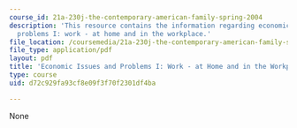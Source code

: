 ```yaml
---
course_id: 21a-230j-the-contemporary-american-family-spring-2004
description: 'This resource contains the information regarding economic issues and
  problems I: work - at home and in the workplace.'
file_location: /coursemedia/21a-230j-the-contemporary-american-family-spring-2004/d72c929fa93cf8e09f3f70f2301df4ba_MIT21A_230JS04_20contz.pdf
file_type: application/pdf
layout: pdf
title: 'Economic Issues and Problems I: Work - at Home and in the Workplace'
type: course
uid: d72c929fa93cf8e09f3f70f2301df4ba

---
```

None